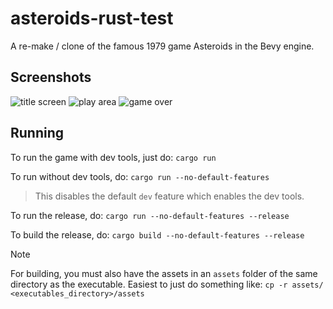 # asteroids-rust-test

A re-make / clone of the famous 1979 game Asteroids in the Bevy engine.

## Screenshots

![title screen](https://i.imgur.com/kbiPXSb.png)
![play area](https://i.imgur.com/SfTQSzy.png)
![game over](https://i.imgur.com/VWI7nst.png)

## Running

To run the game with dev tools, just do:
`cargo run`

To run without dev tools, do:
`cargo run --no-default-features`
> This disables the default `dev` feature which enables the dev tools.

To run the release, do:
`cargo run --no-default-features --release`

To build the release, do:
`cargo build --no-default-features --release`
> [!NOTE]
> For building, you must also have the assets in an `assets` folder
> of the same directory as the executable.
> Easiest to just do something like:
> `cp -r assets/ <executables_directory>/assets`
